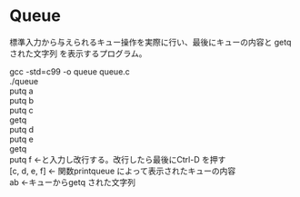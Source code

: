 # Queue
標準入力から与えられるキュー操作を実際に行い、最後にキューの内容と getq された文字列 を表示するプログラム。  
  
gcc -std=c99 -o queue queue.c  
./queue  
putq a  
putq b  
putq c  
getq  
putq d  
putq e    
getq  
putq f  ←と入力し改行する。改行したら最後にCtrl-D を押す  
[c, d, e, f] ← 関数printqueue によって表示されたキューの内容    
ab ←キューからgetq された文字列  

